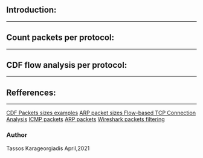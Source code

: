 

## Introduction:
-----------------


## Count packets per protocol:
------------------------------


## CDF flow analysis per protocol:
---------------------------------- 




## Refferences:
-----------------

[CDF Packets sizes examples][1]
[ARP packet sizes ][2]
[Flow-based TCP Connection Analysis][3]
[ICMP packets][4]
[ARP packets][5]
[Wireshark packets filtering][6]

[1]:https://www.researchgate.net/figure/Packet-size-CDF-per-protocol-in-downlink-left-and-uplink-right-traffic_fig2_228395666
[2]:https://community.cisco.com/t5/switching/arp-packet-size/td-p/1551467
[3]:https://www2.tkn.tu-berlin.de/bib/limmer2009flowbased/limmer2009flowbased.pdf
[4]:https://en.wikipedia.org/wiki/Internet_Control_Message_Protocol
[5]:https://en.wikipedia.org/wiki/Address_Resolution_Protocol
[6]:https://linoxide.com/wireshark-filters/


### Author

Tassos Karageorgiadis April,2021

